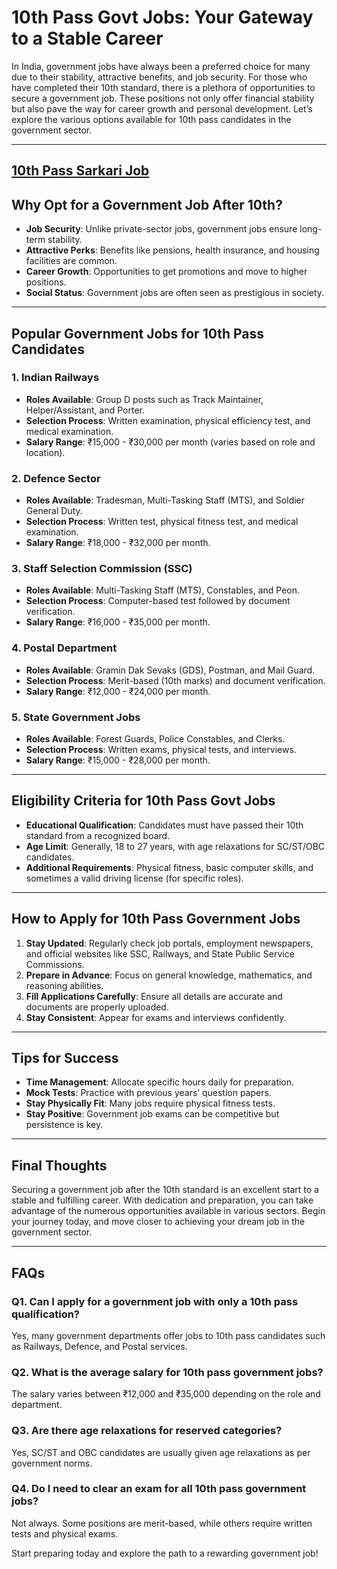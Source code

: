 
# 10th Pass Govt Jobs: Your Gateway to a Stable Career

In India, government jobs have always been a preferred choice for many due to their stability, attractive benefits, and job security. For those who have completed their 10th standard, there is a plethora of opportunities to secure a government job. These positions not only offer financial stability but also pave the way for career growth and personal development. Let’s explore the various options available for 10th pass candidates in the government sector.

---
## [10th Pass Sarkari Job](https://10thpassjob.org/10th-pass-govt-jobssarkari-job/)


## Why Opt for a Government Job After 10th?

- **Job Security**: Unlike private-sector jobs, government jobs ensure long-term stability.
- **Attractive Perks**: Benefits like pensions, health insurance, and housing facilities are common.
- **Career Growth**: Opportunities to get promotions and move to higher positions.
- **Social Status**: Government jobs are often seen as prestigious in society.

---

## Popular Government Jobs for 10th Pass Candidates

### 1. Indian Railways
- **Roles Available**: Group D posts such as Track Maintainer, Helper/Assistant, and Porter.
- **Selection Process**: Written examination, physical efficiency test, and medical examination.
- **Salary Range**: ₹15,000 - ₹30,000 per month (varies based on role and location).

### 2. Defence Sector
- **Roles Available**: Tradesman, Multi-Tasking Staff (MTS), and Soldier General Duty.
- **Selection Process**: Written test, physical fitness test, and medical examination.
- **Salary Range**: ₹18,000 - ₹32,000 per month.

### 3. Staff Selection Commission (SSC)
- **Roles Available**: Multi-Tasking Staff (MTS), Constables, and Peon.
- **Selection Process**: Computer-based test followed by document verification.
- **Salary Range**: ₹16,000 - ₹35,000 per month.

### 4. Postal Department
- **Roles Available**: Gramin Dak Sevaks (GDS), Postman, and Mail Guard.
- **Selection Process**: Merit-based (10th marks) and document verification.
- **Salary Range**: ₹12,000 - ₹24,000 per month.

### 5. State Government Jobs
- **Roles Available**: Forest Guards, Police Constables, and Clerks.
- **Selection Process**: Written exams, physical tests, and interviews.
- **Salary Range**: ₹15,000 - ₹28,000 per month.

---

## Eligibility Criteria for 10th Pass Govt Jobs

- **Educational Qualification**: Candidates must have passed their 10th standard from a recognized board.
- **Age Limit**: Generally, 18 to 27 years, with age relaxations for SC/ST/OBC candidates.
- **Additional Requirements**: Physical fitness, basic computer skills, and sometimes a valid driving license (for specific roles).

---

## How to Apply for 10th Pass Government Jobs

1. **Stay Updated**: Regularly check job portals, employment newspapers, and official websites like SSC, Railways, and State Public Service Commissions.
2. **Prepare in Advance**: Focus on general knowledge, mathematics, and reasoning abilities.
3. **Fill Applications Carefully**: Ensure all details are accurate and documents are properly uploaded.
4. **Stay Consistent**: Appear for exams and interviews confidently.

---

## Tips for Success

- **Time Management**: Allocate specific hours daily for preparation.
- **Mock Tests**: Practice with previous years’ question papers.
- **Stay Physically Fit**: Many jobs require physical fitness tests.
- **Stay Positive**: Government job exams can be competitive but persistence is key.

---

## Final Thoughts

Securing a government job after the 10th standard is an excellent start to a stable and fulfilling career. With dedication and preparation, you can take advantage of the numerous opportunities available in various sectors. Begin your journey today, and move closer to achieving your dream job in the government sector.

---

## FAQs

### Q1. Can I apply for a government job with only a 10th pass qualification?
Yes, many government departments offer jobs to 10th pass candidates such as Railways, Defence, and Postal services.

### Q2. What is the average salary for 10th pass government jobs?
The salary varies between ₹12,000 and ₹35,000 depending on the role and department.

### Q3. Are there age relaxations for reserved categories?
Yes, SC/ST and OBC candidates are usually given age relaxations as per government norms.

### Q4. Do I need to clear an exam for all 10th pass government jobs?
Not always. Some positions are merit-based, while others require written tests and physical exams.

Start preparing today and explore the path to a rewarding government job!


